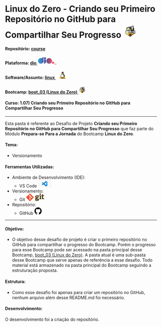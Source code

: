 # Linux do Zero - Criando seu Primeiro Repositório no GitHub para Compartilhar Seu Progresso   <img src="../0-img/logo_boot.png" alt="boot_03" width="auto" height="45">

#### Repositório: [course](../../../../)   
#### Plataforma: <a href="../../../">dio   <img src="../../../../0-outros/logos/plataforma/dio.jpeg" alt="dio" width="auto" height="25"></a>   
#### Software/Assunto: <a href="../../">linux   <img src="../../../../0-outros/logos/software/linux.png" alt="linux" width="auto" height="25"></a>
#### Bootcamp: <a href="../">boot_03 (Linux do Zero)   <img src="../0-img/logo_boot.png" alt="boot_03" width="auto" height="25"></a>
#### Curso: 1.07) Criando seu Primeiro Repositório no GitHub para Compartilhar Seu Progresso

---

Esta pasta é referente ao Desafio de Projeto **Criando seu Primeiro Repositório no GitHub para Compartilhar Seu Progresso** que faz parte do Módulo **Prepara-se Para a Jornada** do Bootcamp **Linux do Zero**.

#### Tema:
- Versionamento

#### Ferramentas Utilizadas:
- Ambiente de Desenvolvimento (IDE):
  - VS Code   <img src="../../../../0-outros/logos/software/vscode.png" alt="vscode" width="auto" height="25">
- Versionamento: 
  - Git   <img src="../../../../0-outros/logos/software/git.png" alt="git" width="auto" height="25">
- Repositório:
  - GitHub   <img src="../../../../0-outros/logos/software/github.png" alt="github" width="auto" height="25">

---

#### Objetivo:
- O objetivo desse desafio de projeto é criar o primeiro repositório no GitHub para compartilhar o progresso do Bootcamp. Porém o progresso para esse Bootcamp pode ser acessado na pasta principal desse Bootcamp, [boot_03 (Linux do Zero)](../). A pasta atual é uma sub-pasta desse Bootcamp que serve apenas de referência a esse desafio. Todo material está armazenado na pasta principal do Bootcamp seguindo a estruturação proposta.

#### Estrutura:
- Como esse desafio foi apenas para criar um repositório no GitHub, nenhum arquivo além desse README.md foi necessário.

#### Desenvolvimento:
O desenvolvimento foi a criação do repositório.